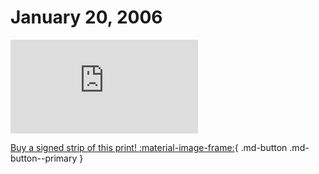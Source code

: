 # January 20, 2006

![](https://www.achewood.com/comic.php?date=01202006)

[Buy a signed strip of this print! :material-image-frame:](https://achewood-holiday-pop-up.myshopify.com/products/strip#01202006){ .md-button .md-button--primary }
